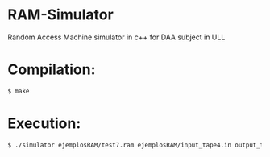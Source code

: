 # RAM-Simulator
Random Access Machine simulator in c++ for DAA subject in ULL

# Compilation: 
```bash
$ make
```

# Execution: 
```bash
$ ./simulator ejemplosRAM/test7.ram ejemplosRAM/input_tape4.in output_tape.out
```